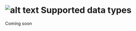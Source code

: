 # ![alt text](http://cdn.3volve.io/adb/images/logo/0.5x/logo@0.5x.png "ADB Logo")   Supported data types

Coming soon

